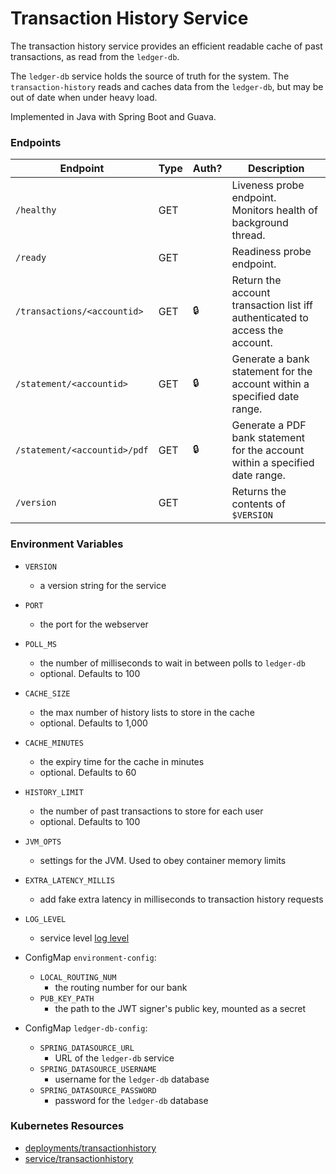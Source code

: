 # Transaction History Service

The transaction history service provides an efficient readable cache of past transactions, as read from the `ledger-db`.

The `ledger-db` service holds the source of truth for the system.
The `transaction-history` reads and caches data from the `ledger-db`, but may be out of date when under heavy load.

Implemented in Java with Spring Boot and Guava.

### Endpoints

| Endpoint                     | Type | Auth? | Description                                                                  |
| ---------------------------- | ---- | ----- | ---------------------------------------------------------------------------- |
| `/healthy`                   | GET  |       | Liveness probe endpoint. Monitors health of background thread.               |
| `/ready`                     | GET  |       | Readiness probe endpoint.                                                    |
| `/transactions/<accountid>`  | GET  | 🔒    | Return the account transaction list iff authenticated to access the account. |
| `/statement/<accountid>`     | GET  | 🔒    | Generate a bank statement for the account within a specified date range.     |
| `/statement/<accountid>/pdf` | GET  | 🔒    | Generate a PDF bank statement for the account within a specified date range. |
| `/version`                   | GET  |       | Returns the contents of `$VERSION`                                           |

### Environment Variables

- `VERSION`
  - a version string for the service
- `PORT`
  - the port for the webserver
- `POLL_MS`
  - the number of milliseconds to wait in between polls to `ledger-db`
  - optional. Defaults to 100
- `CACHE_SIZE`
  - the max number of history lists to store in the cache
  - optional. Defaults to 1,000
- `CACHE_MINUTES`
  - the expiry time for the cache in minutes
  - optional. Defaults to 60
- `HISTORY_LIMIT`
  - the number of past transactions to store for each user
  - optional. Defaults to 100
- `JVM_OPTS`
  - settings for the JVM. Used to obey container memory limits
- `EXTRA_LATENCY_MILLIS`
  - add fake extra latency in milliseconds to transaction history requests
- `LOG_LEVEL`

  - service level [log level](https://logging.apache.org/log4j/2.x/manual/customloglevels.html)

- ConfigMap `environment-config`:

  - `LOCAL_ROUTING_NUM`
    - the routing number for our bank
  - `PUB_KEY_PATH`
    - the path to the JWT signer's public key, mounted as a secret

- ConfigMap `ledger-db-config`:
  - `SPRING_DATASOURCE_URL`
    - URL of the `ledger-db` service
  - `SPRING_DATASOURCE_USERNAME`
    - username for the `ledger-db` database
  - `SPRING_DATASOURCE_PASSWORD`
    - password for the `ledger-db` database

### Kubernetes Resources

- [deployments/transactionhistory](/kubernetes-manifests/transaction-history.yaml)
- [service/transactionhistory](/kubernetes-manifests/transaction-history.yaml)
